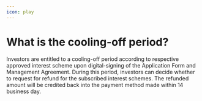 ```yaml
---
icon: play
---
```


# What is the cooling-off period?

Investors are entitled to a cooling-off period according to respective approved interest scheme upon digital-signing of the Application Form and Management Agreement. During this period, investors can decide whether to request for refund for the subscribed interest schemes. The refunded amount will be credited back into the payment method made within 14 business day.
